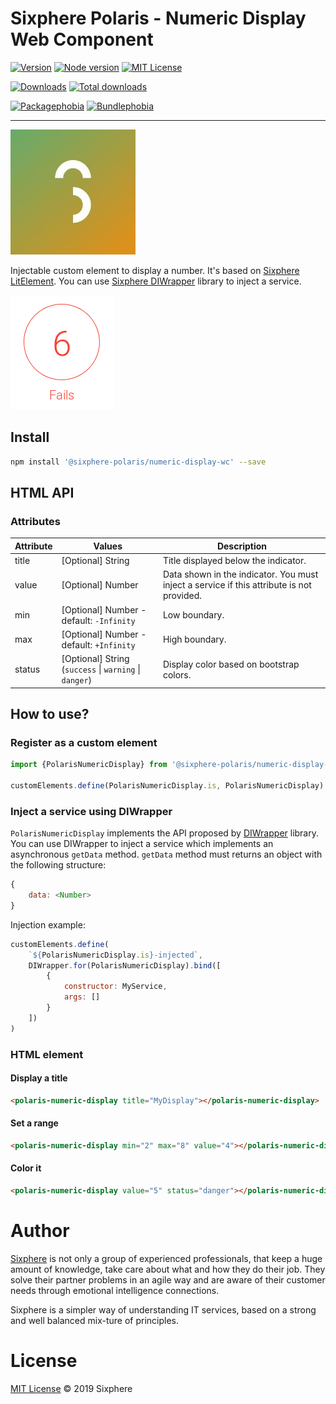 # Sixphere Polaris - Numeric Display Web Component


[![Version][version-badge]][version-url]
[![Node version][node-version-badge]][node-version-url]
[![MIT License][mit-license-badge]][mit-license-url]

[![Downloads][downloads-badge]][downloads-url]
[![Total downloads][total-downloads-badge]][downloads-url]

[![Packagephobia][packagephobia-badge]][packagephobia-url]
[![Bundlephobia][bundlephobia-badge]][bundlephobia-url]

------------------------------------------------------------------
![Sixphere](docs/imgs/sixphere_logo.jpeg)


Injectable custom element to display a number. It's based on [Sixphere LitElement](https://www.npmjs.com/package/@sixphere/lit-element). You can use [Sixphere DIWrapper](https://www.npmjs.com/package/@sixphere/diwrapper) library to inject a service.

![Polaris Numeric Display](docs/imgs/numeric-display-wc.png)

## Install
```bash
npm install '@sixphere-polaris/numeric-display-wc' --save
```


## HTML API

### Attributes

| Attribute | Values                                                 | Description                                                                               |
|-----------|--------------------------------------------------------|-------------------------------------------------------------------------------------------|
| title     | [Optional] String                                      | Title displayed below the indicator.                                                      |
| value     | [Optional] Number                                      | Data shown in the indicator. You must inject a service if this attribute is not provided. |
| min       | [Optional] Number - default: `-Infinity`               | Low boundary.                                                                             |
| max       | [Optional] Number - default: `+Infinity`               | High boundary.                                                                            |
| status    | [Optional] String (`success` \| `warning` \| `danger`) | Display color based on bootstrap colors.                                                  |

## How to use?

### Register as a custom element
```javascript
import {PolarisNumericDisplay} from '@sixphere-polaris/numeric-display-wc'

customElements.define(PolarisNumericDisplay.is, PolarisNumericDisplay)
```

### Inject a service using DIWrapper
`PolarisNumericDisplay` implements the API proposed by [DIWrapper](https://www.npmjs.com/package/@sixphere/diwrapper) library. You can use DIWrapper to inject a service which implements an asynchronous `getData` method. `getData` method must returns an object with the following structure:
```js
{
    data: <Number>
}
```

Injection example:
```javascript
customElements.define(
    `${PolarisNumericDisplay.is}-injected`, 
    DIWrapper.for(PolarisNumericDisplay).bind([
        {
            constructor: MyService,
            args: []
        }
    ])
)
```

### HTML element

#### Display a title

```html
<polaris-numeric-display title="MyDisplay"></polaris-numeric-display>
```

#### Set a range
```html
<polaris-numeric-display min="2" max="8" value="4"></polaris-numeric-display>
```

#### Color it
```html
<polaris-numeric-display value="5" status="danger"></polaris-numeric-display>
```

# Author

[Sixphere](http://www.sixphere.com "Sixphere") is not only a group of experienced professionals, that keep a huge amount of knowledge, take care about what and how they do their job. They solve their partner problems in an agile way and are aware of their customer needs through emotional intelligence connections.

Sixphere is a simpler way of understanding IT services, based on a strong and well balanced mix-ture of principles.


# License
[MIT License][mit-license-url] © 2019 Sixphere


<!-- References -->
[typescript-url]: https://github.com/Microsoft/TypeScript
[java-url]: https://www.java.com/en/download
[nodejs-url]: https://nodejs.org
[npm-url]: https://www.npmjs.com
[node-releases-url]: https://nodejs.org/en/download/releases
[vscode-url]: https://code.visualstudio.com
[vscode-lit-html-url]: https://github.com/mjbvz/vscode-lit-html
[web-component-tester-url]: https://github.com/Polymer/tools/tree/master/packages/web-component-tester
[lit-element-url]: https://github.com/Polymer/lit-element

<!-- Badges -->
<!-- [follow-me-badge]: https://flat.badgen.net/twitter/follow/Fernando Jiménez?icon=twitter -->

[version-badge]: https://flat.badgen.net/npm/v/@sixphere-polaris/numeric-display-wc?icon=npm
[lit-element-version-badge]: https://flat.badgen.net/npm/v/lit-element/latest?icon=npm&label=lit-element
[node-version-badge]: https://flat.badgen.net/npm/node/@sixphere-polaris/numeric-display-wc
[mit-license-badge]: https://flat.badgen.net/npm/license/@sixphere-polaris/numeric-display-wc

[downloads-badge]: https://flat.badgen.net/npm/dm/@sixphere-polaris/numeric-display-wc
[total-downloads-badge]: https://flat.badgen.net/npm/dt/@sixphere-polaris/numeric-display-wc?label=total%20downloads
[packagephobia-badge]: https://flat.badgen.net/packagephobia/install/@sixphere-polaris/numeric-display-wc
[bundlephobia-badge]: https://flat.badgen.net/bundlephobia/minzip/@sixphere-polaris/numeric-display-wc

<!-- Links -->
<!-- [follow-me-url]: https://twitter.com/Fernando Jiménez?utm_source=github.com&amp;utm_medium=referral&amp;utm_content=diwrapper -->

[version-url]: https://www.npmjs.com/package/@sixphere-polaris/numeric-display-wc
[node-version-url]: https://nodejs.org/en/download
[mit-license-url]: /LICENSE

[downloads-url]: https://www.npmtrends.com/@sixphere-polaris/numeric-display-wc
[packagephobia-url]: https://packagephobia.now.sh/result?p=@sixphere-polaris/numeric-display-wc
[bundlephobia-url]: https://bundlephobia.com/result?p=@sixphere-polaris/numeric-display-wc

[circleci-url]: https://circleci.com/gh//diwrapper/tree/master
[daviddm-url]: https://david-dm.org//diwrapper

[codebeat-url]: https://codebeat.co/projects/<codebeat_path>
[codacy-url]: https://www.codacy.com/app/<codacy_path>
[lgtm-url]: https://lgtm.com/projects/g/<lgtm_path>